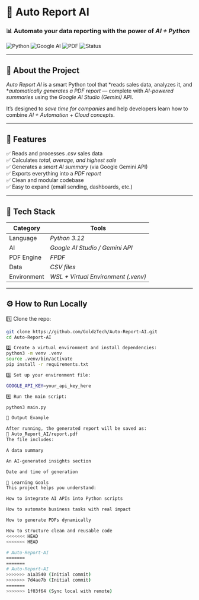 
# 🤖 Auto Report AI

### 📊 Automate your data reporting with the power of *AI + Python*

![Python](https://img.shields.io/badge/Python-3.12-blue?logo=python)
![Google AI](https://img.shields.io/badge/Google%20AI-Gemini-yellow?logo=google)
![PDF](https://img.shields.io/badge/Report-PDF-red?logo=adobeacrobatreader)
![Status](https://img.shields.io/badge/Status-Active-success?logo=github)

---

## 🧠 About the Project

*Auto Report AI* is a smart Python tool that *reads sales data, analyzes it, and **automatically generates a PDF report* — complete with *AI-powered summaries* using the *Google AI Studio (Gemini)* API.

It’s designed to *save time for companies* and help developers learn how to combine *AI + Automation + Cloud concepts*.

---

## 🚀 Features

✅ Reads and processes .csv sales data  
✅ Calculates *total, average, and highest sale*  
✅ Generates a *smart AI summary* (via Google Gemini API)  
✅ Exports everything into a *PDF report*  
✅ Clean and modular codebase  
✅ Easy to expand (email sending, dashboards, etc.)

---

## 🧩 Tech Stack

| Category | Tools |
|-----------|-------|
| Language | *Python 3.12* |
| AI | *Google AI Studio / Gemini API* |
| PDF Engine | *FPDF* |
| Data | *CSV files* |
| Environment | *WSL + Virtual Environment (.venv)* |

---

## ⚙ How to Run Locally

1️⃣ Clone the repo:
```bash
git clone https://github.com/GoldzTech/Auto-Report-AI.git
cd Auto-Report-AI

2️⃣ Create a virtual environment and install dependencies:
python3 -m venv .venv
source .venv/bin/activate
pip install -r requirements.txt

3️⃣ Set up your environment file:

GOOGLE_API_KEY=your_api_key_here

4️⃣ Run the main script:

python3 main.py

📄 Output Example

After running, the generated report will be saved as:
📁 Auto_Report_AI/report.pdf
The file includes:

A data summary

An AI-generated insights section

Date and time of generation

🧠 Learning Goals
This project helps you understand:

How to integrate AI APIs into Python scripts

How to automate business tasks with real impact

How to generate PDFs dynamically

How to structure clean and reusable code
<<<<<<< HEAD
<<<<<<< HEAD

# Auto-Report-AI
=======
=======
# Auto-Report-AI
>>>>>>> a1a3540 (Initial commit)
>>>>>>> 7d4ae7b (Initial commit)
=======
>>>>>>> 1f03f64 (Sync local with remote)
